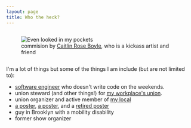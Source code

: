 ```yaml
---
layout: page
title: Who the heck?
---
```


<div  style="display: flex; justify-content: center;">
  <figure>
    <img src="https://demarko.org/img/Dannel_Fair_Contract_caitlin_rose_boyle.jpg" alt="Even looked in my pockets" />
    <figcaption>commision by <a href="https://caitlinroseboyle.com/">Caitlin Rose Boyle</a>, who is a kickass artist and friend</figcaption>
  </figure>
</div>

I'm a lot of things but some of the things I am include (but are not limited to):

- [software engineer](https://github.com/DeMarko) who doesn't write code on the weekends.
- union steward (and other things!) for [my workplace's union](https://kickstarterunited.org/).
- union organizer and active member of [my local](https://www.opeiulocal153.org/)
- [a poster](https://bsky.app/profile/demarko.org), [a poster](https://xoxo.zone/@demarko), and a [retired poster](https://twitter.com/DeMarko)
- guy in Brooklyn with a mobility disability
- former show organizer
